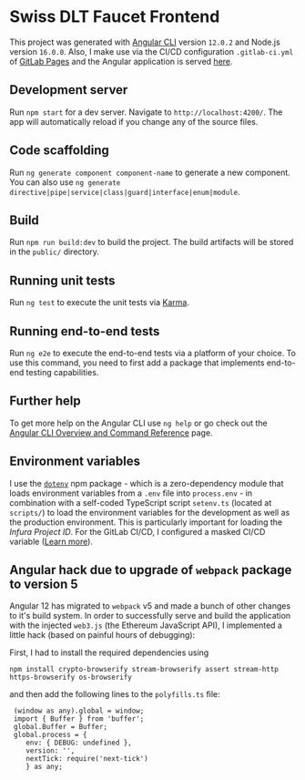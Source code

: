 # Swiss DLT Faucet Frontend
This project was generated with [Angular CLI](https://github.com/angular/angular-cli) version `12.0.2` and Node.js version `16.0.0`. Also, I make use via the CI/CD configuration `.gitlab-ci.yml` of [GitLab Pages](https://docs.gitlab.com/ee/user/project/pages/) and the Angular application is served [here](http://swissdlt.appswithlove.site/swissdlt-faucet-frontend).

## Development server
Run `npm start` for a dev server. Navigate to `http://localhost:4200/`. The app will automatically reload if you change any of the source files.

## Code scaffolding
Run `ng generate component component-name` to generate a new component. You can also use `ng generate directive|pipe|service|class|guard|interface|enum|module`.

## Build
Run `npm run build:dev` to build the project. The build artifacts will be stored in the `public/` directory.

## Running unit tests
Run `ng test` to execute the unit tests via [Karma](https://karma-runner.github.io).

## Running end-to-end tests
Run `ng e2e` to execute the end-to-end tests via a platform of your choice. To use this command, you need to first add a package that implements end-to-end testing capabilities.

## Further help
To get more help on the Angular CLI use `ng help` or go check out the [Angular CLI Overview and Command Reference](https://angular.io/cli) page.

## Environment variables
I use the [`dotenv`](https://www.npmjs.com/package/dotenv) npm package - which is a zero-dependency module that loads environment variables from a `.env` file into `process.env` -  in combination with a self-coded TypeScript script `setenv.ts` (located at `scripts/`) to load the environment variables for the development as well as the production environment. This is particularly important for loading the *Infura Project ID*. For the GitLab CI/CD, I configured a masked CI/CD variable ([Learn more](https://gitlab.appswithlove.net/help/ci/variables/README#mask-a-cicd-variable)).

## Angular hack due to upgrade of `webpack` package to version 5
Angular 12 has migrated to `webpack` v5 and made a bunch of other changes to it's build system. In order to successfully serve and build the application with the injected `web3.js` (the Ethereum JavaScript API), I implemented a little hack (based on painful hours of debugging):

First, I had to install the required dependencies using
```
npm install crypto-browserify stream-browserify assert stream-http https-browserify os-browserify

```
and then add the following lines to the `polyfills.ts` file:
```
 (window as any).global = window;
 import { Buffer } from 'buffer';
 global.Buffer = Buffer;
 global.process = {
    env: { DEBUG: undefined },
    version: '',
    nextTick: require('next-tick')
    } as any;
```
